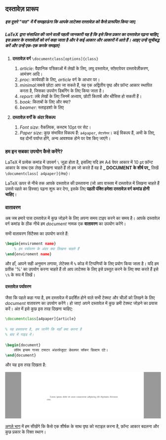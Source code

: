 ## दस्तावेज़ प्रारूप

##### इस दूसरे "पाठ" में मैं समझाऊंगा कि आपके लाटेक्स दस्तावेज़ को कैसे प्रारूपित किया जाए.

##### LaTeX द्वारा संसाधित की जाने वाली पहली जानकारी यह है कि इसे किस प्रकार का दस्तावेज़ पढ़ना चाहिए, इस प्रकार के दस्तावेज़ों को **वर्ग** कहा जाता है और वे कई आकार और आकारों में आते हैं। आइए उन्हें सूचीबद्ध करें और उन्हें एक-एक करके समझाएं:

1. **दस्तावेज़ वर्ग** `\documentclass[options]{class}`

   1. _article_: वैज्ञानिक पत्रिकाओं में लेखों के लिए, लघु दस्तावेज़, सॉफ़्टवेयर दस्तावेज़ीकरण, आमंत्रण आदि।
   1. _proc_: कार्यवाही के लिए, _article_ वर्ग के आधार पर।
   1. _minimal_:सबसे छोटा आप जा सकते हैं, यह एक अद्वितीय पृष्ठ और फ़ॉन्ट आकार स्थापित करता है, जिसका उपयोग डिबगिंग के लिए किया जाता है।
   1. _report_: लंबे लेखों के लिए जिनमें अध्याय, छोटी किताबें और थीसिस हो सकती हैं।
   1. _book_: किताबों के लिए और क्या?
   1. _beamer_: स्लाइडशो के लिए

1. **दस्तावेज़ वर्गों के अंदर विकल्प**
   1. _Font size_: वैकल्पिक, कस्टम 10pt पर सेट।
   1. _Paper size_: कुछ संभावित विकल्प हैं: `a4paper`, `लेटरपेपर`।
      कई विकल्प हैं, अभी के लिए, यह दोनों पर्याप्त होंगे, अन्य आवश्यक होने पर पेश किए जाएंगे।

### हम इन सबका उपयोग कैसे करेंगे?

LaTeX में प्रत्येक कमांड में उपसर्ग `\` जुड़ा होता है, इसलिए यदि हम A4 पेपर आकार में 10 pt फ़ॉन्ट आकार के साथ एक लेख लिखना चाहते हैं तो हम जो करते हैं वह है **_ DOCUMENT के शीर्ष पर_** लिखें `\documentclass[ a4paper]{लेख}`।

LaTeX ऊपर से नीचे तक आपके दस्तावेज़ की प्रस्तावना (जो आप वास्तव में दस्तावेज़ में लिखना चाहते हैं उससे पहले का हिस्सा) पढ़ना शुरू कर देगा, इसके लिए **पहली पंक्ति हमेशा दस्तावेज़ वर्ग कमांड होनी चाहिए**।

### वातावरण

अब जब हमारे पास दस्तावेज़ में कुछ जोड़ने के लिए अपना समय टाइप करने का समय है। आपके दस्तावेज़ वर्ग कमांड के ठीक नीचे हम _document_ नामक एक **वातावरण** का उपयोग करेंगे।

सभी वातावरण सिंटैक्स का उपयोग करते हैं:

```latex
\begin{enviroment name}
    % हम पर्यावरण के अंदर क्या लिखना चाहते हैं
\end{enviroment name}
```

और हाँ, आपने सही अनुमान लगाया, लेटेक्स में `%` कोड में टिप्पणियों के लिए प्रयोग किया जाता है। यदि हम प्रतीक '%' का उपयोग करना चाहते हैं तो आप लाटेक्स के लिए इसे प्रस्तुत करने के लिए क्या करते हैं इसे `\%` के रूप में लिखें।

#### दस्तावेज़ पर्यावरण

जैसा कि पहले कहा गया है, हम दस्तावेज़ में प्रदर्शित होने वाले सभी टेक्स्ट और चीज़ों को लिखने के लिए _document_ वातावरण का उपयोग करेंगे। हो जाए! अपने दस्तावेज़ में कुछ डमी टेक्स्ट जोड़ने का प्रयास करें। अंत में इसे कुछ इस तरह दिखना चाहिए:

```latex
\documentclass[a4paper]{article}

% यह प्रस्तावना है, हम जानेंगे कि यहाँ क्या करना है
% बाद में गाइड में।

\begin{document}
    लोरेम इप्सम गाजर टमाटर अंडरग्रेजुएट डेवलपर सॉकर डिक्टम एंटे।
\end{document}
```

और यह इस तरह दिखता है:

<div align="center">
<img alt="example" src="../Assets/2-Document-Formats/Lorem.JPG">
</div>

[अगले भाग](https://github.com/Uklizdev/LaTeX-Guide/blob/master/Guide/3-%20Styling.md) में हम सीखेंगे कि कैसे एक शीर्षक के साथ पृष्ठ को स्टाइल करना है, फ़ॉन्ट आकार बदलना और कुछ प्रकार के रिक्त स्थान।
